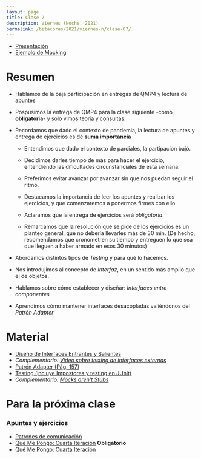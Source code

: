 ```yaml
---
layout: page
title: Clase 7
description: Viernes (Noche, 2021)
permalink: /bitacoras/2021/viernes-n/clase-07/
---
```


- [Presentación](https://docs.google.com/presentation/d/1XxkTAaRN3QFWFzVGikNwnYF1mgPz3JmwIXd0sMvLNTo/edit?usp=sharing)
- [Ejemplo de Mocking](https://drive.google.com/drive/folders/1fUdW29WD6pqQwLG_WGrqcNNzPBvgANBq?usp=sharing)

# Resumen

- Hablamos de la baja participación en entregas de QMP4 y lectura de apuntes
- Pospusimos la entrega de QMP4 para la clase siguiente -como **obligatoria**- y solo vimos teoría y consultas.
- Recordamos que dado el contexto de pandemia, la lectura de apuntes y entrega de ejercicios es de **suma importancia**
	- Entendimos que dado el contexto de parciales, la partipacion bajó.

	- Decidimos darles tiempo de más para hacer el ejercicio, entendiendo las dificultades circunstanciales de esta semana.

	- Preferimos evitar avanzar por avanzar sin que nos puedan seguir el ritmo.

	- Destacamos la importancia de leer los apuntes y realizar los ejercicios, y que comenzaremos a ponermos firmes con ello
	- Aclaramos que la entrega de ejercicios será _obligatoria_.

	- Remarcamos que la resolución que se pide de los ejercicios es un planteo general, que no debería llevarles más de 30 min.
	(De hecho, recomendamos que cronometren su tiempo y entreguen lo que sea que lleguen a haber armado en esos 30 minutos)

- Abordamos distintos tipos de _Testing_ y para qué lo hacemos.
- Nos introdujimos al concepto de _Interfaz_, en un sentido más amplio que el de objetos.
- Hablamos sobre cómo establecer y diseñar: _Interfaces entre componentes_
- Aprendimos cómo mantener interfaces desacopladas valiéndonos del _Patrón Adapter_

# Material
- [Diseño de Interfaces Entrantes y Salientes](https://docs.google.com/document/d/1LurA-bCEHhCsIPFiFg1rqfIdfe5SdS4wBePfG45nDqg/edit#)
- _Complementario: [Video sobre testing de interfaces externas](https://www.youtube.com/watch?v=-p7_NUDLRB0&index=1&list=PLTpxfh7PF3OpJSMNNPaYxLJii3Xm7PPA_)_
- [Patrón Adapter (Pág. 157)](http://www.uml.org.cn/c++/pdf/DesignPatterns.pdf)
- [Testing (incluye Impostores y testing en JUnit)]({{site.baseurl}}/apuntes/validacion)
- _Complementario: [Mocks aren't Stubs](https://martinfowler.com/articles/mocksArentStubs.html)_

# Para la próxima clase

### Apuntes y ejercicios
- [Patrones de comunicación](https://docs.google.com/document/d/1EVPwqFyq2TW5Z5_VUeWdh9yLesxPBbSBzke2jHNURuk/edit)
- [Qué Me Pongo: Cuarta Iteración](https://docs.google.com/document/d/1sy9S9EeIQr8fhatKnfTCgOfjVniJDu2viI-Av0gn0xY/edit) **Obligatorio**
- [Qué Me Pongo: Cuarta Iteración](https://docs.google.com/document/d/1sy9S9EeIQr8fhatKnfTCgOfjVniJDu2viI-Av0gn0xY/edit)
